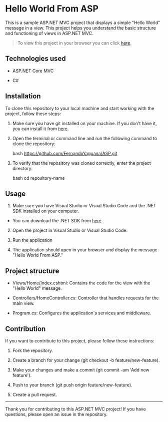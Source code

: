 # Hello World From ASP

This is a sample ASP.NET MVC project that displays a simple "Hello World" message in a view. This project helps you understand the basic structure and functioning of views in ASP.NET MVC.

> To view this project in your browser you can click [here](https://asp-production-0a8d.up.railway.app/).

## Technologies used

- ASP.NET Core MVC
  
- C#

## Installation

To clone this repository to your local machine and start working with the project, follow these steps:

1. Make sure you have git installed on your machine. If you don't have it, you can install it from [here](https://git-scm.com/).

2. Open the terminal or command line and run the following command to clone the repository:

    bash
    https://github.com/FernandoYaguana/ASP.git
   
3. To verify that the repository was cloned correctly, enter the project directory:
   
    bash
    cd repository-name
    
## Usage

1. Make sure you have Visual Studio or Visual Studio Code and the .NET SDK installed on your computer.
- You can download the .NET SDK from [here](https://dotnet.microsoft.com/download).

2. Open the project in Visual Studio or Visual Studio Code.

3. Run the application

4. The application should open in your browser and display the message "Hello World From ASP."
      
## Project structure

- Views/Home/Index.cshtml: Contains the code for the view with the "Hello World" message.

- Controllers/HomeController.cs: Controller that handles requests for the main view.

- Program.cs: Configures the application's services and middleware.

## Contribution

If you want to contribute to this project, please follow these instructions:

1. Fork the repository.
   
2. Create a branch for your change (git checkout -b feature/new-feature).
   
3. Make your changes and make a commit (git commit -am 'Add new feature').
   
4. Push to your branch (git push origin feature/new-feature).
   
5. Create a pull request.

---

Thank you for contributing to this ASP.NET MVC project! If you have questions, please open an issue in the repository.
